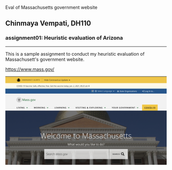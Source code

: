 Eval of Massachusetts government website
## Chinmaya Vempati, DH110

### assignment01: Heuristic evaluation of Arizona

------

This is a sample assignment to conduct my heuristic evaluation of Massachusett's government website.

https://www.mass.gov/

![landing page for massachusetts government website](mass-gov-ss.png)
